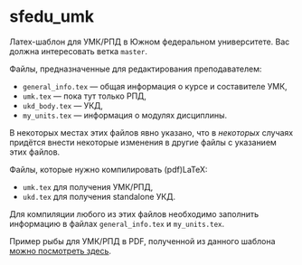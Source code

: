 sfedu_umk
=========

Латех-шаблон для УМК/РПД в Южном федеральном университете. Вас должна интересовать ветка `master`.

Файлы, предназначенные для редактирования преподавателем:

* `general_info.tex` — общая информация о курсе и составителе УМК,
* `umk.tex` — пока тут только РПД,
* `ukd_body.tex` — УКД,
* `my_units.tex` — информация о модулях дисциплины.

В некоторых местах этих файлов явно указано, что в *некоторых* случаях придётся внести некоторые изменения в другие файлы с указанием этих файлов.

Файлы, которые нужно компилировать (pdf)LaTeX:

* `umk.tex` для получения УМК/РПД,
* `ukd.tex` для получения standalone УКД.

Для компиляции любого из этих файлов необходимо заполнить информацию в файлах `general_info.tex` и `my_units.tex`.

Пример рыбы для УМК/РПД в PDF, полученной из данного шаблона 
[можно посмотреть здесь](https://www.sharelatex.com/github/repos/ulysses4ever/sfedu_umk/builds/latest/output.pdf).
